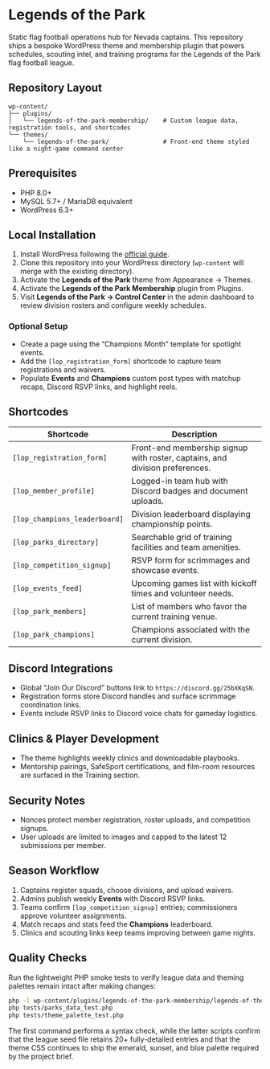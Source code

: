 # Legends of the Park

Static flag football operations hub for Nevada captains. This repository ships a bespoke WordPress theme and membership plugin that powers schedules, scouting intel, and training programs for the Legends of the Park flag football league.

## Repository Layout

```
wp-content/
├── plugins/
│   └── legends-of-the-park-membership/    # Custom league data, registration tools, and shortcodes
└── themes/
    └── legends-of-the-park/               # Front-end theme styled like a night-game command center
```

## Prerequisites

* PHP 8.0+
* MySQL 5.7+ / MariaDB equivalent
* WordPress 6.3+

## Local Installation

1. Install WordPress following the [official guide](https://wordpress.org/support/article/how-to-install-wordpress/).
2. Clone this repository into your WordPress directory (`wp-content` will merge with the existing directory).
3. Activate the **Legends of the Park** theme from Appearance → Themes.
4. Activate the **Legends of the Park Membership** plugin from Plugins.
5. Visit **Legends of the Park → Control Center** in the admin dashboard to review division rosters and configure weekly schedules.

### Optional Setup

* Create a page using the “Champions Month” template for spotlight events.
* Add the `[lop_registration_form]` shortcode to capture team registrations and waivers.
* Populate **Events** and **Champions** custom post types with matchup recaps, Discord RSVP links, and highlight reels.

## Shortcodes

| Shortcode | Description |
|-----------|-------------|
| `[lop_registration_form]` | Front-end membership signup with roster, captains, and division preferences. |
| `[lop_member_profile]` | Logged-in team hub with Discord badges and document uploads. |
| `[lop_champions_leaderboard]` | Division leaderboard displaying championship points. |
| `[lop_parks_directory]` | Searchable grid of training facilities and team amenities. |
| `[lop_competition_signup]` | RSVP form for scrimmages and showcase events. |
| `[lop_events_feed]` | Upcoming games list with kickoff times and volunteer needs. |
| `[lop_park_members]` | List of members who favor the current training venue. |
| `[lop_park_champions]` | Champions associated with the current division. |

## Discord Integrations

* Global “Join Our Discord” buttons link to `https://discord.gg/25bXKqSN`.
* Registration forms store Discord handles and surface scrimmage coordination links.
* Events include RSVP links to Discord voice chats for gameday logistics.

## Clinics & Player Development

* The theme highlights weekly clinics and downloadable playbooks.
* Mentorship pairings, SafeSport certifications, and film-room resources are surfaced in the Training section.

## Security Notes

* Nonces protect member registration, roster uploads, and competition signups.
* User uploads are limited to images and capped to the latest 12 submissions per member.

## Season Workflow

1. Captains register squads, choose divisions, and upload waivers.
2. Admins publish weekly **Events** with Discord RSVP links.
3. Teams confirm `[lop_competition_signup]` entries; commissioners approve volunteer assignments.
4. Match recaps and stats feed the **Champions** leaderboard.
5. Clinics and scouting links keep teams improving between game nights.

## Quality Checks

Run the lightweight PHP smoke tests to verify league data and theming palettes remain intact after making changes:

```bash
php -l wp-content/plugins/legends-of-the-park-membership/legends-of-the-park-membership.php
php tests/parks_data_test.php
php tests/theme_palette_test.php
```

The first command performs a syntax check, while the latter scripts confirm that the league seed file retains 20+ fully-detailed entries and that the theme CSS continues to ship the emerald, sunset, and blue palette required by the project brief.
